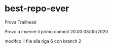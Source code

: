 # best-repo-ever
Prova Trailhead

Provo a inserire il primo commit 20:00 03/05/2020

modifco il file alla riga 6 con branch 2
